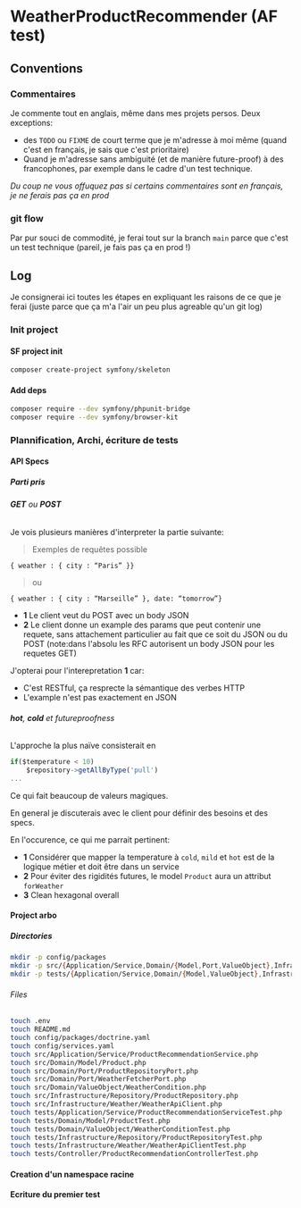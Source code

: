 # WeatherProductRecommender (AF test)
## Conventions
### Commentaires
Je commente tout en anglais, même dans mes projets persos.
Deux exceptions:
* des `TODO` ou `FIXME` de court terme que je m'adresse à moi même (quand c'est en français, je sais que c'est prioritaire)
* Quand je m'adresse sans ambiguité (et de manière future-proof) à des francophones, par exemple dans le cadre d'un test technique.

_Du coup ne vous offuquez pas si certains commentaires sont en français, je ne ferais pas ça en prod_

### git flow
Par pur souci de commodité, je ferai tout sur la branch `main` parce que c'est un test technique (pareil, je fais pas ça en prod !)

## Log
Je consignerai ici toutes les étapes en expliquant les raisons de ce que je ferai (juste parce que ça m'a l'air un peu plus agreable qu'un git log)

### Init project 

#### SF project init
```zsh
composer create-project symfony/skeleton
```

#### Add deps
```zsh
composer require --dev symfony/phpunit-bridge
composer require --dev symfony/browser-kit 
```

### Plannification, Archi, écriture de tests
#### API Specs
##### Parti pris
###### **GET** ou **POST**
Je vois plusieurs manières d'interpreter la partie suivante:

> Exemples de requêtes possible

`{ weather : { city : “Paris” }}`

> ou

`{ weather : { city : “Marseille” }, date: “tomorrow”}`

* **1** Le client veut du POST avec un body JSON
* **2** Le client donne un example des params que peut contenir une requete, sans attachement particulier au fait que ce soit du JSON ou du POST (note:dans l'absolu les RFC autorisent un body JSON pour les requetes GET)

J'opterai pour l'interepretation **1** car:
* C'est RESTful, ça resprecte la sémantique des verbes HTTP
* L'example n'est pas exactement en JSON

###### **hot**, **cold** et futureproofness

L'approche la plus naïve consisterait en
```javascript
if($temperature < 10)
    $repository->getAllByType('pull')
...
```

Ce qui fait beaucoup de valeurs magiques.

En general je discuterais avec le client pour définir des besoins et des specs.

En l'occurence, ce qui me parrait pertinent:
* **1** Considérer que mapper la temperature à `cold`, `mild` et `hot` est de la logique métier et doit être dans un service
* **2** Pour éviter des rigidités futures, le model `Product` aura un attribut `forWeather`
* **3** Clean hexagonal overall 

#### Project arbo
##### Directories
```zsh
mkdir -p config/packages 
mkdir -p src/{Application/Service,Domain/{Model,Port,ValueObject},Infrastructure/{Repository,Weather}} 
mkdir -p tests/{Application/Service,Domain/{Model,ValueObject},Infrastructure/{Repository,Weather},Controller}
```

###### Files
```zsh
touch .env
touch README.md
touch config/packages/doctrine.yaml
touch config/services.yaml
touch src/Application/Service/ProductRecommendationService.php
touch src/Domain/Model/Product.php
touch src/Domain/Port/ProductRepositoryPort.php
touch src/Domain/Port/WeatherFetcherPort.php
touch src/Domain/ValueObject/WeatherCondition.php
touch src/Infrastructure/Repository/ProductRepository.php
touch src/Infrastructure/Weather/WeatherApiClient.php
touch tests/Application/Service/ProductRecommendationServiceTest.php
touch tests/Domain/Model/ProductTest.php
touch tests/Domain/ValueObject/WeatherConditionTest.php
touch tests/Infrastructure/Repository/ProductRepositoryTest.php
touch tests/Infrastructure/Weather/WeatherApiClientTest.php
touch tests/Controller/ProductRecommendationControllerTest.php
```

#### Creation d'un namespace racine
#### Ecriture du premier test
